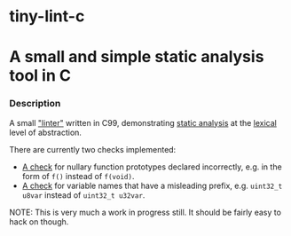 # tiny-lint-c
# A small and simple static analysis tool in C
### Description

A small ["linter"](https://en.wikipedia.org/wiki/Lint_(software)) written in C99, demonstrating [static analysis](https://en.wikipedia.org/wiki/Static_program_analysis) at the [lexical](https://en.wikipedia.org/wiki/Lexical_analysis) level of abstraction.

There are currently two checks implemented:

- [A check](https://github.com/kokke/tiny-lint-c/blob/master/src/check_missing_void.c) for nullary function prototypes declared incorrectly, e.g. in the form of `f()` instead of `f(void)`.
- [A check](https://github.com/kokke/tiny-lint-c/blob/master/src/check_misleading_var_name.c) for variable names that have a misleading prefix, e.g. `uint32_t u8var` instead of `uint32_t u32var`.


NOTE: This is very much a work in progress still. It should be fairly easy to hack on though.

